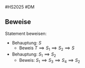 #HS2025 #DM 

## Beweise
Statement beweisen:
- Behauptung: $S$
	- Beweis $T \implies S_{1}\implies S_{2}\implies S$
- Behauptung: $S_{1}\implies S_{2}$
	- Beweis: $S_{1}\implies S_{3}\implies S_{4}\implies S_{2}$

